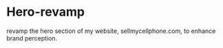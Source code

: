 # Hero-revamp
revamp the hero section of my website, sellmycellphone.com, to enhance brand perception.
